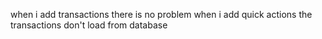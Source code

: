 when i add transactions there is no problem 
when i add quick actions the transactions don't load from database